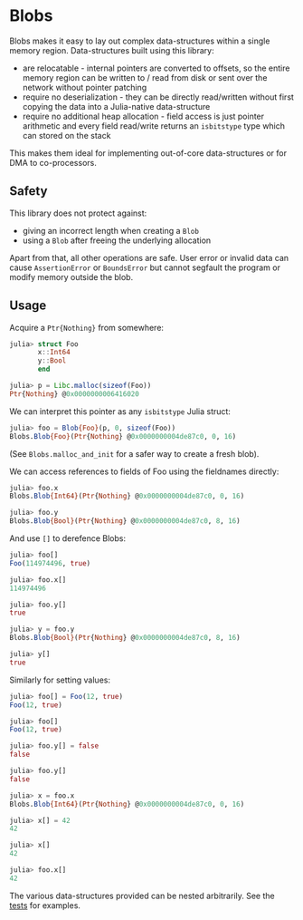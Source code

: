 # Blobs

Blobs makes it easy to lay out complex data-structures within a single memory region. Data-structures built using this library:

* are relocatable - internal pointers are converted to offsets, so the entire memory region can be written to / read from disk or sent over the network without pointer patching
* require no deserialization - they can be directly read/written without first copying the data into a Julia-native data-structure
* require no additional heap allocation - field access is just pointer arithmetic and every field read/write returns an `isbitstype` type which can stored on the stack

This makes them ideal for implementing out-of-core data-structures or for DMA to co-processors.

## Safety

This library does not protect against:

* giving an incorrect length when creating a `Blob`
* using a `Blob` after freeing the underlying allocation

Apart from that, all other operations are safe. User error or invalid data can cause `AssertionError` or `BoundsError` but cannot segfault the program or modify memory outside the blob.

## Usage

Acquire a `Ptr{Nothing}` from somewhere:

``` julia
julia> struct Foo
       x::Int64
       y::Bool
       end

julia> p = Libc.malloc(sizeof(Foo))
Ptr{Nothing} @0x0000000006416020
```

We can interpret this pointer as any `isbitstype` Julia struct:

``` julia
julia> foo = Blob{Foo}(p, 0, sizeof(Foo))
Blobs.Blob{Foo}(Ptr{Nothing} @0x0000000004de87c0, 0, 16)
```

(See `Blobs.malloc_and_init` for a safer way to create a fresh blob).

We can access references to fields of Foo using the fieldnames directly:

``` julia
julia> foo.x
Blobs.Blob{Int64}(Ptr{Nothing} @0x0000000004de87c0, 0, 16)

julia> foo.y
Blobs.Blob{Bool}(Ptr{Nothing} @0x0000000004de87c0, 8, 16)
```

And use `[]` to derefence Blobs:

``` julia
julia> foo[]
Foo(114974496, true)

julia> foo.x[]
114974496

julia> foo.y[]
true

julia> y = foo.y
Blobs.Blob{Bool}(Ptr{Nothing} @0x0000000004de87c0, 8, 16)

julia> y[]
true
```

Similarly for setting values:

``` julia
julia> foo[] = Foo(12, true)
Foo(12, true)

julia> foo[]
Foo(12, true)

julia> foo.y[] = false
false

julia> foo.y[]
false

julia> x = foo.x
Blobs.Blob{Int64}(Ptr{Nothing} @0x0000000004de87c0, 0, 16)

julia> x[] = 42
42

julia> x[]
42

julia> foo.x[]
42
```

The various data-structures provided can be nested arbitrarily. See the [tests](https://github.com/RelationalAI-oss/Blobs.jl/) for examples.
